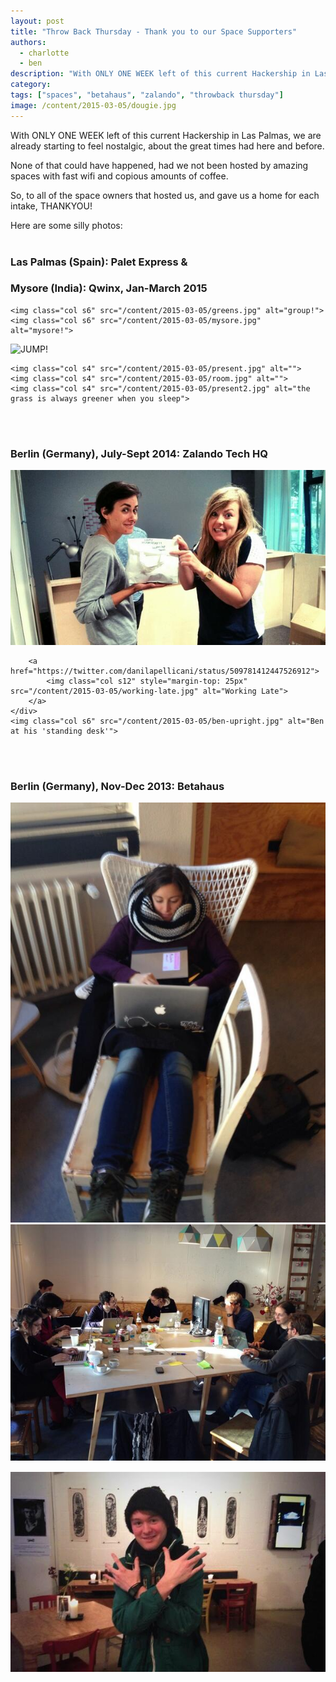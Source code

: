 ```yaml
---
layout: post
title: "Throw Back Thursday - Thank you to our Space Supporters"
authors:
  - charlotte
  - ben
description: "With ONLY ONE WEEK left of this current Hackership in Las Palmas, we are already starting to feel nostalgic, about the great times had here and before.\n\n None of that could have happened, had we not been hosted by amazing spaces with fast wifi and copious amounts of coffee. \n\n So, to all of the space owners that hosted us, and gave us a home for each intake, THANKYOU!\n\nHere are some silly photos..."
category:
tags: ["spaces", "betahaus", "zalando", "throwback thursday"]
image: /content/2015-03-05/dougie.jpg
---
```



With ONLY ONE WEEK left of this current Hackership in Las Palmas, we are already starting to feel nostalgic, about the great times had here and before.

None of that could have happened, had we not been hosted by amazing spaces with fast wifi and copious amounts of coffee.

So, to all of the space owners that hosted us, and gave us a home for each intake, THANKYOU!

Here are some silly photos:
<br>
<br>
### Las Palmas (Spain): Palet Express &
### Mysore (India): Qwinx, Jan-March 2015


<div class="row">

    <img class="col s6" src="/content/2015-03-05/greens.jpg" alt="group!">
    <img class="col s6" src="/content/2015-03-05/mysore.jpg" alt="mysore!">
</div>

<div class="row">
    <img class="col s12" src="/content/2015-03-05/jump2.gif" alt="JUMP!">
</div>


<div class="row">

    <img class="col s4" src="/content/2015-03-05/present.jpg" alt="">
    <img class="col s4" src="/content/2015-03-05/room.jpg" alt="">
    <img class="col s4" src="/content/2015-03-05/present2.jpg" alt="the grass is always greener when you sleep">
</div>
<br>
<br>

### Berlin (Germany), July-Sept 2014: Zalando Tech HQ

<div class="row">
    <div class="col s6">
        <img class="col s12" src="/content/2015-03-05/cookies.jpg" alt="Ben at his 'standing desk'">

        <a href="https://twitter.com/danilapellicani/status/509781412447526912">
            <img class="col s12" style="margin-top: 25px" src="/content/2015-03-05/working-late.jpg" alt="Working Late">
        </a>
    </div>
    <img class="col s6" src="/content/2015-03-05/ben-upright.jpg" alt="Ben at his 'standing desk'">
</div>
<br>
<br>

### Berlin (Germany), Nov-Dec 2013: Betahaus

<div class="row">
    <img class="col s6" src="/content/2015-03-05/immersed.jpg" alt="Totally Immersed">
    <div class="col s6">
        <img class="col s12"src="/content/2015-03-05/betahaus.jpg" alt="Betahaus">
        <img class="col s12" style="margin-top: 15px"  src="/content/2015-03-05/dougie.jpg" alt="Gangsta Dougie">
    </div>
</div>





















